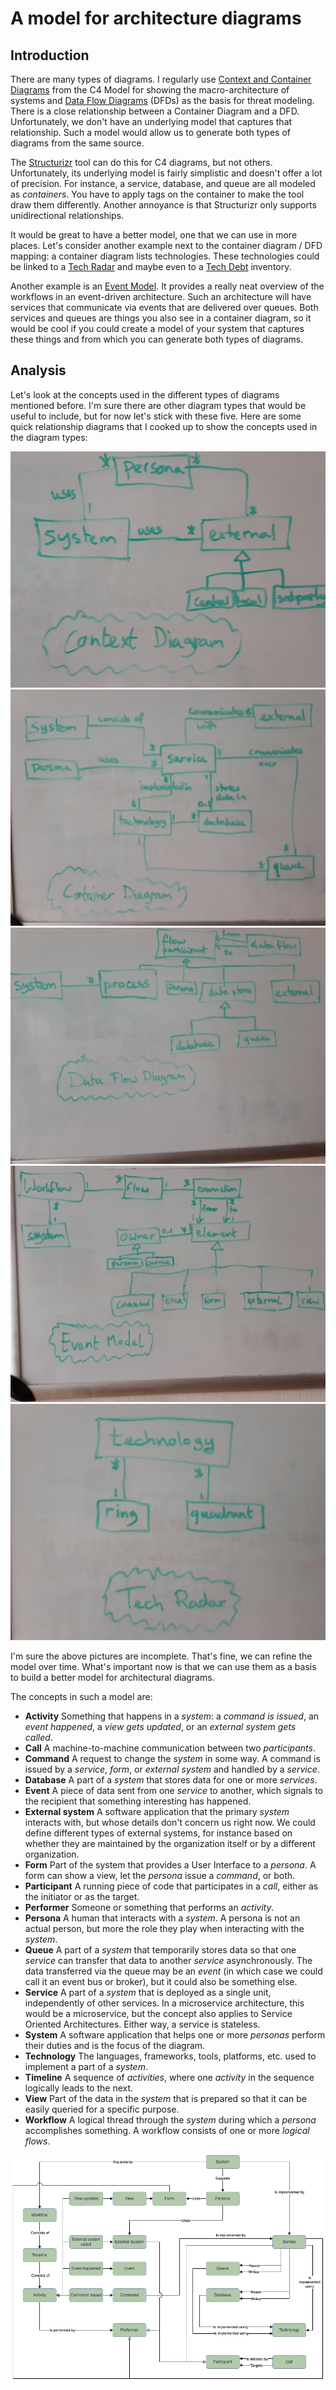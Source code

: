 # A model for architecture diagrams

## Introduction

There are many types of diagrams. I regularly use [Context and Container Diagrams](https://c4model.com/) from the
C4 Model for showing the macro-architecture of systems and
[Data Flow Diagrams](https://en.wikipedia.org/wiki/Data-flow_diagram) (DFDs) as the basis for threat modeling.
There is a close relationship between a Container Diagram and a DFD.
Unfortunately, we don't have an underlying model that captures that relationship.
Such a model would allow us to generate both types of diagrams from the same source.

The [Structurizr](https://structurizr.com/) tool can do this for C4 diagrams, but not others.
Unfortunately, its underlying model is fairly simplistic and doesn't offer a lot of precision.
For instance, a service, database, and queue are all modeled as _containers_.
You have to apply tags on the container to make the tool draw them differently.
Another annoyance is that Structurizr only supports unidirectional relationships.

It would be great to have a better model, one that we can use in more places.
Let's consider another example next to the container diagram / DFD mapping: a container diagram lists technologies.
These technologies could be linked to a [Tech Radar](https://www.thoughtworks.com/radar) and maybe even to a
[Tech Debt](https://en.wikipedia.org/wiki/Technical_debt) inventory.

Another example is an [Event Model](https://eventmodeling.org/posts/what-is-event-modeling/).
It provides a really neat overview of the workflows in an event-driven architecture.
Such an architecture will have services that communicate via events that are delivered over queues.
Both services and queues are things you also see in a container diagram, so it would be cool if you could create a model
of your system that captures these things and from which you can generate both types of diagrams.


## Analysis

Let's look at the concepts used in the different types of diagrams mentioned before.
I'm sure there are other diagram types that would be useful to include, but for now let's stick with these five.
Here are some quick relationship diagrams that I cooked up to show the concepts used in the diagram types:

![Context diagram](context-diagram.jpg)
![Container diagram](container-diagram.jpg)
![Data flow diagram](data-flow-diagram.jpg)
![Event model](event-model.jpg)
![Tech radar](tech-radar.jpg)

I'm sure the above pictures are incomplete.
That's fine, we can refine the model over time.
What's important now is that we can use them as a basis to build a better model for architectural diagrams.

The concepts in such a model are:

- **Activity** Something that happens in a _system_: a _command is issued_, an _event happened_, a _view gets updated_, 
  or an _external system gets called_.
- **Call** A machine-to-machine communication between two _participants_.
- **Command** A request to change the _system_ in some way.
  A command is issued by a _service_, _form_, or _external system_ and handled by a _service_.
- **Database** A part of a _system_ that stores data for one or more _services_.
- **Event** A piece of data sent from one _service_ to another, which signals to the recipient that something
  interesting has happened.
- **External system** A software application that the primary _system_ interacts with, but whose details don't concern
  us right now.
  We could define different types of external systems, for instance based on whether they are maintained by the
  organization itself or by a different organization.
- **Form** Part of the system that provides a User Interface to a _persona_.
  A form can show a view, let the _persona_ issue a _command_, or both.
- **Participant** A running piece of code that participates in a _call_, either as the initiator or as the target.
- **Performer** Someone or something that performs an _activity_.
- **Persona** A human that interacts with a _system_.
  A persona is not an actual person, but more the role they play when interacting with the _system_.
- **Queue** A part of a _system_ that temporarily stores data so that one _service_ can transfer that data to another
  _service_ asynchronously.
  The data transferred via the queue may be an _event_ (in which case we could call it an event bus or broker), but it
  could also be something else.
- **Service** A part of a _system_ that is deployed as a single unit, independently of other services.
  In a microservice architecture, this would be a microservice, but the concept also applies to Service Oriented
  Architectures.
  Either way, a service is stateless.
- **System** A software application that helps one or more _personas_ perform their duties and is the focus of the
  diagram.
- **Technology** The languages, frameworks, tools, platforms, etc. used to implement a part of a _system_.
- **Timeline** A sequence of _activities_, where one _activity_ in the sequence logically leads to the next.
- **View** Part of the data in the _system_ that is prepared so that it can be easily queried for a specific purpose.
- **Workflow** A logical thread through the _system_ during which a _persona_ accomplishes something.
  A workflow consists of one or more _logical flows_.

![Conceptual model](model.png)
